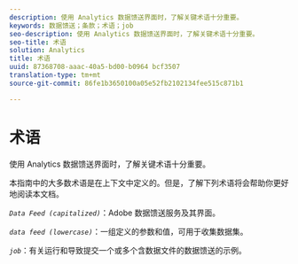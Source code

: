 ```yaml
---
description: 使用 Analytics 数据馈送界面时，了解关键术语十分重要。
keywords: 数据馈送；条款；术语；job
seo-description: 使用 Analytics 数据馈送界面时，了解关键术语十分重要。
seo-title: 术语
solution: Analytics
title: 术语
uuid: 87368708-aaac-40a5-bd00-b0964 bcf3507
translation-type: tm+mt
source-git-commit: 86fe1b3650100a05e52fb2102134fee515c871b1

---
```



# 术语

使用 Analytics 数据馈送界面时，了解关键术语十分重要。

本指南中的大多数术语是在上下文中定义的。但是，了解下列术语将会帮助你更好地阅读本文档。

*`Data Feed (capitalized)`*：Adobe 数据馈送服务及其界面。

*`data feed (lowercase)`*：一组定义的参数和值，可用于收集数据集。

*`job`*：有关运行和导致提交一个或多个含数据文件的数据馈送的示例。
